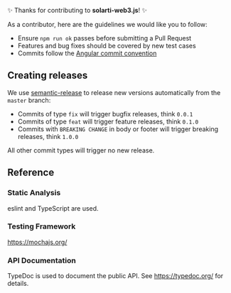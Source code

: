 
✨ Thanks for contributing to **solarti-web3.js**! ✨

As a contributor, here are the guidelines we would like you to follow:
* Ensure `npm run ok` passes before submitting a Pull Request
* Features and bug fixes should be covered by new test cases
* Commits follow the [Angular commit convention](https://github.com/angular/angular.js/blob/master/DEVELOPERS.md#-git-commit-guidelines)

## Creating releases

We use [semantic-release](https://github.com/semantic-release/semantic-release)
to release new versions automatically from the `master` branch:
*  Commits of type `fix` will trigger bugfix releases, think `0.0.1`
*  Commits of type `feat` will trigger feature releases, think `0.1.0`
*  Commits with `BREAKING CHANGE` in body or footer will trigger breaking releases, think `1.0.0`

All other commit types will trigger no new release.

## Reference

### Static Analysis
eslint and TypeScript are used.

### Testing Framework
https://mochajs.org/

### API Documentation
TypeDoc is used to document the public API.  See
https://typedoc.org/ for details.
